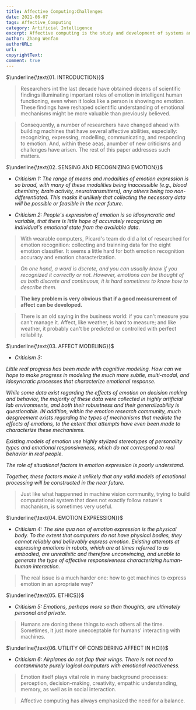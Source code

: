 ```yaml
---
title: Affective Computing:Challenges
date: 2021-06-07
tags: Affective_Computing 
category: Artificial Intelligence
excerpt: Affective computing is the study and development of systems and devices that can recognize, interpret, process, and simulate human affects. It is an interdisciplinary field spanning computer science, psychology, and cognitive science. 
author: Zhang Wenfan
authorURL: 
url: 
copyrightText: 
comment: true
---
```


$\underline{\text{01. INTRODUCTION}}$

>Researchers int the last decade have obtained dozens of scientific findings illuminating important roles of emotion in intelligent human functioning, even when it looks like a person is showing no emotion. These findings have reshaped scientific understanding of emotional mechanisms might be more valuable than previously believed.

>Consequently, a number of researchers have changed ahead with building machines that have several affective abilities, especially: recognizing, expressing, modelling, communicating, and responding to emotion. And, within these aeas, anumber of new criticisms and challenges have arisen. The rest of this paper addresses such matters.

$\underline{\text{02. SENSING AND RECOGNIZING EMOTION}}$

- *Criticism 1: The range of means and modalities of emotion expression is so broad, with many of these modalities being inaccessible (e.g., blood chemistry, brain activity, neurotransmitters), any others being too non-differentiated. This masks it unlikely that collecting the necessary data will be possible or feasible in the near future.*

- *Criticism 2: People's expression of emotion is so idiosyncratic and variable, that there is little hope of accurately recognizing an individual's emotional state from the available data.*

>With wearable computers, Picard's team do did a lot of researched for emotion recognition: collecting and trainning data for the eight emotion classifier. It seems a little hard for both emotion recognition accuracy and emotion characterization. 

>*On one hand, a word is dscrete, and you can usually know if you recognized it correctly or not. However, emotions can be thought of as both discrete and continuous, it is hard sometimes to know how to describe them.*

>**The key problem is very obvious that if a good measurement of affect can be developed.**

>There is an old saying in the business world: if you can't measure you can't manage it. Affect, like weather, is hard to measure; and like weather, it probably can't be predicted or controlled with perfect reliability.

$\underline{\text{03. AFFECT MODELING}}$

- *Criticism 3:*

*Little real progress has been made with cognitive modeling. How can we hope to make progress in modeling the much more subtle, multi-modal, and idosyncratic processes that characterize emotional response.*

*While some data exist regarding the effects of emotion on decision making and behavior, the majority of these data were collected in highly artificial lab environments, and both their robustness and their generalizability is questionable. IN addition, within the emotion research community, much desgreement exists regarding the types of mechanisms that mediate the effects of emotions, to the extent that attempts have even been made to characterize these mechanisms.*

*Existing models of emotion use highly stylized stereotypes of personality types and emotional responsiveness, which do not correspond to real behavior in real people.*

*The role of situational factors in emotion expression is poorly understand.*

*Together, these factors make it unlikely that any valid models of emotional processing will be constructed in the near future.*

>Just like what happenned in machine vision community, trying to build computational system that does not exactly follow nature's machanism, is sometimes very useful.

$\underline{\text{04. EMOTION EXPRESSION}}$

- *Criticism 4: The sine qua non of emotion expression is the physical body. To the extent that computers do not have physical bodies, they cannot reliably and believably express emotion. Existing attempts at expressing emotions in robots, which are at times referred to as embodied, are unrealistic and therefore unconvincing, and unable to generate the type of affective responsiveness characterizing human-human interaction.*

>The real issue is a much harder one: how to get machines to express emotion in an apropriate way?

$\underline{\text{05. ETHICS}}$

- *Criticism 5: Emotions, perhaps more so than thoughts, are ultimately personal and private.*

>Humans are doning these things to each others all the time. Sometimes, it just more unecceptable for humans' interacting with machines. 

$\underline{\text{06. UTILITY OF CONSIDERING AFFECT IN HCI}}$

- *Criticism 6: Airplanes do not flap their wings. There is not need to contanminate purely logical computers with emotional reactiveness.*

>Emotion itself plays vital role in many background processes: perception, decision-making, creativity, empathic understanding, memory, as well as in social interaction.

>Affective computing has always emphasized the need for a balance.